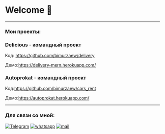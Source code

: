 # Welcome 📌

___
### Мои проекты:
### Delicious - командный проект
 
 Код: https://github.com/bimurzaew/delivery
 
 Демо:https://delivery-mern.herokuapp.com/
 
### Autoprokat - командный проект
 
 Код:https://github.com/bimurzaew/cars_rent
 
 Демо:https://autoprokat.herokuapp.com/
___

### Для связи со мной:
[![Telegram](https://img.shields.io/badge/Telegram-111111?style=for-the-badge&logo=telegram)](https://t.me/bimurzaew)
[![whatsapp](https://img.shields.io/badge/whatsapp-111111?style=for-the-badge&logo=whatsapp)](https://wa.me/79298913686)
[![mail](https://img.shields.io/badge/-mail.ru-111111?style=for-the-badge&logo=mail.ru)](https://mail.ru/bimurzaev058@mail.ru)
